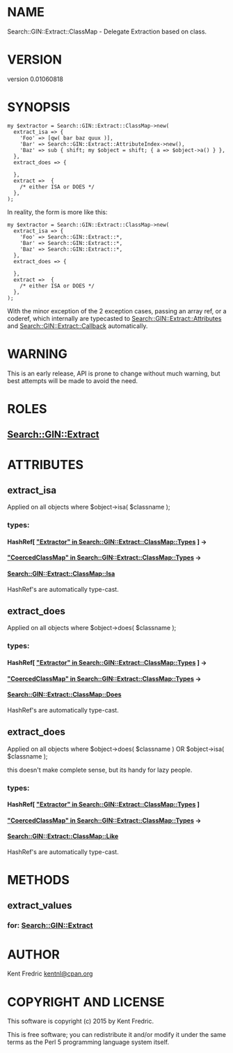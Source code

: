 # NAME

Search::GIN::Extract::ClassMap - Delegate Extraction based on class.

# VERSION

version 0.01060818

# SYNOPSIS

    my $extractor = Search::GIN::Extract::ClassMap->new(
      extract_isa => {
        'Foo' => [qw( bar baz quux )],
        'Bar' => Search::GIN::Extract::AttributeIndex->new(),
        'Baz' => sub { shift; my $object = shift; { a => $object->a() } },
      },
      extract_does => {

      },
      extract =>  {
        /* either ISA or DOES */
      },
    );

In reality, the form is more like this:

    my $extractor = Search::GIN::Extract::ClassMap->new(
      extract_isa => {
        'Foo' => Search::GIN::Extract::*,
        'Bar' => Search::GIN::Extract::*,
        'Baz' => Search::GIN::Extract::*,
      },
      extract_does => {

      },
      extract =>  {
        /* either ISA or DOES */
      },
    );

With the minor exception of the 2 exception cases, passing
an array ref, or a coderef, which internally are typecasted to
[Search::GIN::Extract::Attributes](https://metacpan.org/pod/Search::GIN::Extract::Attributes) and [Search::GIN::Extract::Callback](https://metacpan.org/pod/Search::GIN::Extract::Callback)
automatically.

# WARNING

This is an early release, API is prone to change without much warning, but best attempts will be made to avoid the need.

# ROLES

## [Search::GIN::Extract](https://metacpan.org/pod/Search::GIN::Extract)

# ATTRIBUTES

## extract\_isa

Applied on all objects where $object->isa( $classname );

### types:

#### HashRef\[ ["Extractor" in Search::GIN::Extract::ClassMap::Types](https://metacpan.org/pod/Search::GIN::Extract::ClassMap::Types#Extractor) \] ->

#### ["CoercedClassMap" in Search::GIN::Extract::ClassMap::Types](https://metacpan.org/pod/Search::GIN::Extract::ClassMap::Types#CoercedClassMap) ->

#### [Search::GIN::Extract::ClassMap::Isa](https://metacpan.org/pod/Search::GIN::Extract::ClassMap::Isa)

HashRef's are automatically type-cast.

## extract\_does

Applied on all objects where $object->does( $classname );

### types:

#### HashRef\[ ["Extractor" in Search::GIN::Extract::ClassMap::Types](https://metacpan.org/pod/Search::GIN::Extract::ClassMap::Types#Extractor) \] ->

#### ["CoercedClassMap" in Search::GIN::Extract::ClassMap::Types](https://metacpan.org/pod/Search::GIN::Extract::ClassMap::Types#CoercedClassMap) ->

#### [Search::GIN::Extract::ClassMap::Does](https://metacpan.org/pod/Search::GIN::Extract::ClassMap::Does)

HashRef's are automatically type-cast.

## extract\_does

Applied on all objects where $object->does( $classname ) OR $object->isa( $classname );

this doesn't make complete sense, but its handy for lazy people.

### types:

#### HashRef\[ ["Extractor" in Search::GIN::Extract::ClassMap::Types](https://metacpan.org/pod/Search::GIN::Extract::ClassMap::Types#Extractor) \]

#### ["CoercedClassMap" in Search::GIN::Extract::ClassMap::Types](https://metacpan.org/pod/Search::GIN::Extract::ClassMap::Types#CoercedClassMap) ->

#### [Search::GIN::Extract::ClassMap::Like](https://metacpan.org/pod/Search::GIN::Extract::ClassMap::Like)

HashRef's are automatically type-cast.

# METHODS

## extract\_values

### for: [Search::GIN::Extract](https://metacpan.org/pod/Search::GIN::Extract)

# AUTHOR

Kent Fredric <kentnl@cpan.org>

# COPYRIGHT AND LICENSE

This software is copyright (c) 2015 by Kent Fredric.

This is free software; you can redistribute it and/or modify it under
the same terms as the Perl 5 programming language system itself.
